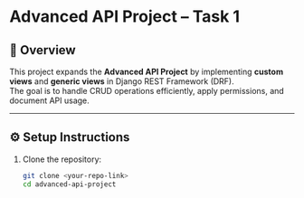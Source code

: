 # Advanced API Project – Task 1

## 📌 Overview
This project expands the **Advanced API Project** by implementing **custom views** and **generic views** in Django REST Framework (DRF).  
The goal is to handle CRUD operations efficiently, apply permissions, and document API usage.

---

## ⚙️ Setup Instructions
1. Clone the repository:
   ```bash
   git clone <your-repo-link>
   cd advanced-api-project

